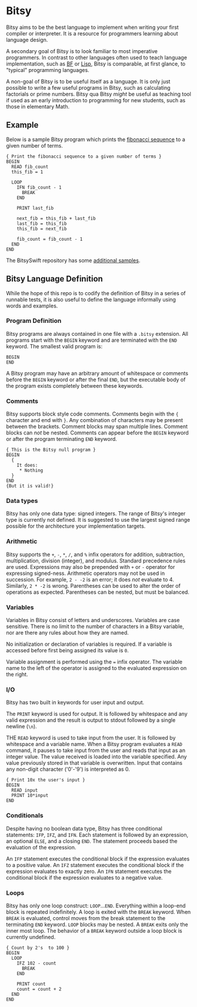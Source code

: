 # Bitsy

Bitsy aims to be the best language to implement when writing your
first compiler or interpreter. It is a resource for programmers learning about
language design.

A secondary goal of Bitsy is to look familiar to most imperative
programmers. In contrast to other languages often used to teach language implementation,
such as [BF](https://en.wikipedia.org/wiki/Brainfuck) or
[Lisp](https://en.wikipedia.org/wiki/Lisp_(programming_language)),
Bitsy is comparable, at first glance, to "typical" programming
languages.

A non-goal of Bitsy is to be useful itself as a language. It is only just
possible to write a few useful programs in Bitsy, such as calculating
factorials or prime numbers.  Bitsy qua Bitsy *might* be useful as teaching tool
if used as an early introduction to programming for new students, such as
those in elementary Math.

## Example

Below is a sample Bitsy program which prints the
[fibonacci sequence](https://en.wikipedia.org/wiki/Fibonacci_number)
to a given number of terms.

```bitsy
{ Print the fibonacci sequence to a given number of terms }
BEGIN
  READ fib_count
  this_fib = 1

  LOOP
    IFN fib_count - 1
      BREAK
    END

    PRINT last_fib

    next_fib = this_fib + last_fib
    last_fib = this_fib
    this_fib = next_fib

    fib_count = fib_count - 1
  END
END
```

The BitsySwift repository has some
[additional samples](https://github.com/apbendi/bitsy-swift/tree/master/samples).

## Bitsy Language Definition

While the hope of this repo is to codify the definition of Bitsy in a series of
runnable tests, it is also useful to define the language informally using words
and examples.

### Program Definition

Bitsy programs are always contained in one file with a `.bitsy` extension.
All programs start with the `BEGIN` keyword and are terminated with the
`END` keyword. The smallest valid program is:

```bitsy
BEGIN
END
```

A Bitsy program may have an arbitrary amount of whitespace or comments before
the `BEGIN` keyword or after the final `END`, but the executable body of the program
exists completely between these keywords.

### Comments

Bitsy supports block style code comments. Comments begin with the `{` character
and end with `}`. Any combination of characters may be present between the brackets.
Comment blocks may span multiple lines. Comment blocks can *not* be nested.
Comments can appear before the `BEGIN` keyword or after the program terminating
`END` keyword.

```bitsy
{ This is the Bitsy null program }
BEGIN
  {
    It does:
     * Nothing
  }
END
{But it is valid!}
```

### Data types

Bitsy has only one data type: signed integers. The range of
Bitsy's integer type is currently not defined. It is suggested to use the largest
signed range possible for the architecture your implementation targets.

### Arithmetic

Bitsy supports the `+`, `-`, `*`, `/`, and `%` infix operators for addition, subtraction,
multiplication, division (integer), and modulus. Standard precedence rules are used.
Expressions may also be prepended with `+` or `-` operator for expressing signed-ness.
Arithmetic operators may not be used in succession. For example, `2 - -2` is an
error; it does *not* evaluate to 4. Similarly, `2 * -2` is wrong. Parentheses can be
used to alter the order of operations as expected. Parentheses can be nested, but must
be balanced.

### Variables

Variables in Bitsy consist of letters and underscores. Variables are case sensitive.
There is no limit to the number of characters in a Bitsy variable, nor are there any
rules about how they are named.

No initialization or declaration of variables is required. If a variable is accessed
before first being assigned its value is `0`.

Variable assignment is performed using the `=` infix operator. The variable name
to the left of the operator is assigned to the evaluated expression on the right.

### I/O

Bitsy has two built in keywords for user input and output.

The `PRINT` keyword is used for output. It is followed by whitespace and any
valid expression and the result is output to stdout followed by a
single newline (`\n`).

THE `READ` keyword is used to take input from the user. It is followed by whitespace
and a variable name. When a Bitsy program evaluates a `READ` command, it pauses
to take input from the user and reads that input as an integer value. The value
received is loaded into the variable specified. Any value previously stored in
that variable is overwritten. Input that contains any non-digit character ('0'-'9')
is interpreted as 0.

```bitsy
{ Print 10x the user's input }
BEGIN
  READ input
  PRINT 10*input
END
```

### Conditionals

Despite having no boolean data type, Bitsy has three conditional statements:
`IFP`, `IFZ`, and `IFN`. Each statement is followed by an expression, an
optional `ELSE`, and a closing `END`. The statement
proceeds based the evaluation of the expression.

An `IFP` statement executes the conditional block
if the expression evaluates to a positive value. An `IFZ` statement executes the
conditional block if the expression evaluates to exactly zero. An `IFN` statement
executes the conditional block if the expression evaluates to a negative value.

### Loops

Bitsy has only one loop construct: `LOOP`...`END`. Everything within a loop-end
block is repeated indefinitely. A loop is exited with the `BREAK` keyword.
When `BREAK` is evaluated, control moves from the break statement to the terminating
`END` keyword. `LOOP` blocks may be nested. A `BREAK` exits only the inner most loop.
The behavior of a `BREAK` keyword outside a loop block is currently undefined.

```bitsy
{ Count by 2's  to 100 }
BEGIN
  LOOP
    IFZ 102 - count
      BREAK
    END

    PRINT count
    count = count + 2
  END
END
```

